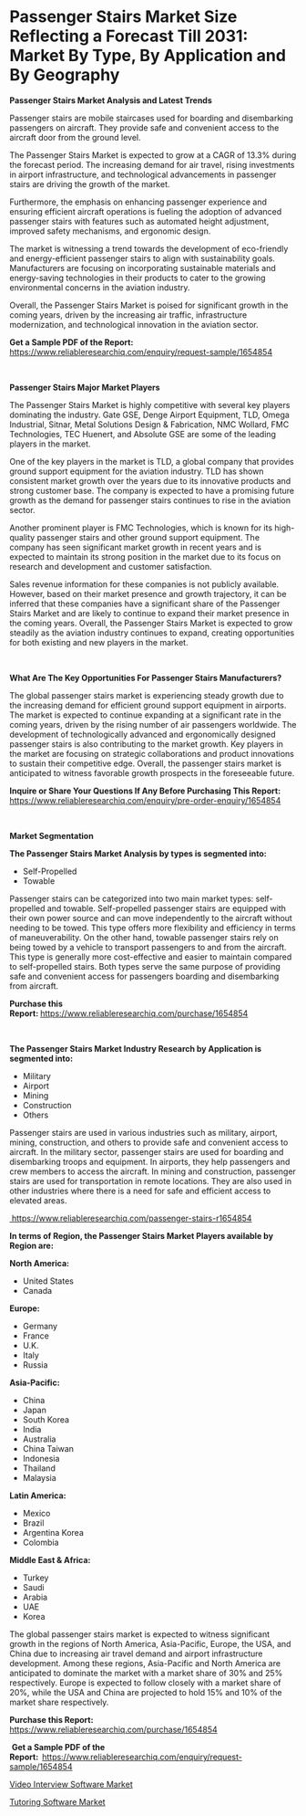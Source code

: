 <p><h1>Passenger Stairs Market Size Reflecting a Forecast Till 2031: Market By Type, By Application and By Geography</h1></p><p><strong>Passenger Stairs Market Analysis and Latest Trends</strong></p>
<p><p>Passenger stairs are mobile staircases used for boarding and disembarking passengers on aircraft. They provide safe and convenient access to the aircraft door from the ground level.</p><p>The Passenger Stairs Market is expected to grow at a CAGR of 13.3% during the forecast period. The increasing demand for air travel, rising investments in airport infrastructure, and technological advancements in passenger stairs are driving the growth of the market. </p><p>Furthermore, the emphasis on enhancing passenger experience and ensuring efficient aircraft operations is fueling the adoption of advanced passenger stairs with features such as automated height adjustment, improved safety mechanisms, and ergonomic design. </p><p>The market is witnessing a trend towards the development of eco-friendly and energy-efficient passenger stairs to align with sustainability goals. Manufacturers are focusing on incorporating sustainable materials and energy-saving technologies in their products to cater to the growing environmental concerns in the aviation industry.</p><p>Overall, the Passenger Stairs Market is poised for significant growth in the coming years, driven by the increasing air traffic, infrastructure modernization, and technological innovation in the aviation sector.</p></p>
<p><strong>Get a Sample PDF of the Report:&nbsp;</strong> <a href="https://www.reliableresearchiq.com/enquiry/request-sample/1654854">https://www.reliableresearchiq.com/enquiry/request-sample/1654854</a></p>
<p>&nbsp;</p>
<p><strong>Passenger Stairs Major Market Players</strong></p>
<p><p>The Passenger Stairs Market is highly competitive with several key players dominating the industry. Gate GSE, Denge Airport Equipment, TLD, Omega Industrial, Sitnar, Metal Solutions Design & Fabrication, NMC Wollard, FMC Technologies, TEC Huenert, and Absolute GSE are some of the leading players in the market.</p><p>One of the key players in the market is TLD, a global company that provides ground support equipment for the aviation industry. TLD has shown consistent market growth over the years due to its innovative products and strong customer base. The company is expected to have a promising future growth as the demand for passenger stairs continues to rise in the aviation sector.</p><p>Another prominent player is FMC Technologies, which is known for its high-quality passenger stairs and other ground support equipment. The company has seen significant market growth in recent years and is expected to maintain its strong position in the market due to its focus on research and development and customer satisfaction.</p><p>Sales revenue information for these companies is not publicly available. However, based on their market presence and growth trajectory, it can be inferred that these companies have a significant share of the Passenger Stairs Market and are likely to continue to expand their market presence in the coming years. Overall, the Passenger Stairs Market is expected to grow steadily as the aviation industry continues to expand, creating opportunities for both existing and new players in the market.</p></p>
<p>&nbsp;</p>
<p><strong>What Are The Key Opportunities For Passenger Stairs Manufacturers?</strong></p>
<p><p>The global passenger stairs market is experiencing steady growth due to the increasing demand for efficient ground support equipment in airports. The market is expected to continue expanding at a significant rate in the coming years, driven by the rising number of air passengers worldwide. The development of technologically advanced and ergonomically designed passenger stairs is also contributing to the market growth. Key players in the market are focusing on strategic collaborations and product innovations to sustain their competitive edge. Overall, the passenger stairs market is anticipated to witness favorable growth prospects in the foreseeable future.</p></p>
<p><strong>Inquire or Share Your Questions If Any Before Purchasing This Report:</strong> <a href="https://www.reliableresearchiq.com/enquiry/pre-order-enquiry/1654854">https://www.reliableresearchiq.com/enquiry/pre-order-enquiry/1654854</a></p>
<p>&nbsp;</p>
<p><strong>Market Segmentation</strong></p>
<p><strong>The Passenger Stairs Market Analysis by types is segmented into:</strong></p>
<p><ul><li>Self-Propelled</li><li>Towable</li></ul></p>
<p><p>Passenger stairs can be categorized into two main market types: self-propelled and towable. Self-propelled passenger stairs are equipped with their own power source and can move independently to the aircraft without needing to be towed. This type offers more flexibility and efficiency in terms of maneuverability. On the other hand, towable passenger stairs rely on being towed by a vehicle to transport passengers to and from the aircraft. This type is generally more cost-effective and easier to maintain compared to self-propelled stairs. Both types serve the same purpose of providing safe and convenient access for passengers boarding and disembarking from aircraft.</p></p>
<p><strong>Purchase this Report:&nbsp;</strong><a href="https://www.reliableresearchiq.com/purchase/1654854">https://www.reliableresearchiq.com/purchase/1654854</a></p>
<p>&nbsp;</p>
<p><strong>The Passenger Stairs Market Industry Research by Application is segmented into:</strong></p>
<p><ul><li>Military</li><li>Airport</li><li>Mining</li><li>Construction</li><li>Others</li></ul></p>
<p><p>Passenger stairs are used in various industries such as military, airport, mining, construction, and others to provide safe and convenient access to aircraft. In the military sector, passenger stairs are used for boarding and disembarking troops and equipment. In airports, they help passengers and crew members to access the aircraft. In mining and construction, passenger stairs are used for transportation in remote locations. They are also used in other industries where there is a need for safe and efficient access to elevated areas.</p></p>
<p><a href="https://www.reliableresearchiq.com/passenger-stairs-r1654854">&nbsp;https://www.reliableresearchiq.com/passenger-stairs-r1654854</a></p>
<p><strong>In terms of Region, the Passenger Stairs Market Players available by Region are:</strong></p>
<p>
    <p> <strong> North America: </strong>
        <ul>
            <li>United States</li>
            <li>Canada</li>
        </ul>
        </p> 
    <p> <strong> Europe: </strong>
        <ul>
            <li>Germany</li>
            <li>France</li>
            <li>U.K.</li>
            <li>Italy</li>
            <li>Russia</li>
        </ul>
        </p> 
    <p> <strong> Asia-Pacific: </strong>
        <ul>
            <li>China</li>
            <li>Japan</li>
            <li>South Korea</li>
            <li>India</li>
            <li>Australia</li>
            <li>China Taiwan</li>
            <li>Indonesia</li>
            <li>Thailand</li>
            <li>Malaysia</li>
        </ul>
        </p> 
    <p> <strong> Latin America: </strong>
        <ul>
            <li>Mexico</li>
            <li>Brazil</li>
            <li>Argentina Korea</li>
            <li>Colombia</li>
        </ul>
        </p> 
    <p> <strong> Middle East & Africa: </strong>
        <ul>
            <li>Turkey</li>
            <li>Saudi</li>
            <li>Arabia</li>
            <li>UAE</li>
            <li>Korea</li>
        </ul>
    </p>
    </p>
<p><p>The global passenger stairs market is expected to witness significant growth in the regions of North America, Asia-Pacific, Europe, the USA, and China due to increasing air travel demand and airport infrastructure development. Among these regions, Asia-Pacific and North America are anticipated to dominate the market with a market share of 30% and 25% respectively. Europe is expected to follow closely with a market share of 20%, while the USA and China are projected to hold 15% and 10% of the market share respectively.</p></p>
<p><strong>Purchase this Report: </strong><a href="https://www.reliableresearchiq.com/purchase/1654854">https://www.reliableresearchiq.com/purchase/1654854</a></p>
<p>&nbsp;<strong>Get a Sample PDF of the Report:&nbsp;&nbsp;</strong><a href="https://www.reliableresearchiq.com/enquiry/request-sample/1654854">https://www.reliableresearchiq.com/enquiry/request-sample/1654854</a></p>
<p><strong></strong></p>
<p><p><a href="https://github.com/ochgvvcj16/Market-Research-Report-List-1/blob/main/video-interview-software-market.md">Video Interview Software Market</a></p><p><a href="https://github.com/btwcqfvq34/Market-Research-Report-List-2/blob/main/tutoring-software-market.md">Tutoring Software Market</a></p></p>